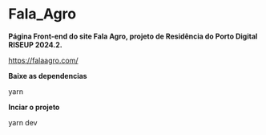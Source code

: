 # Fala_Agro

**Página Front-end do site Fala Agro, projeto de Residência do Porto Digital RISEUP 2024.2.**

https://falaagro.com/

**Baixe as dependencias**

yarn

**Inciar o projeto**

yarn dev
